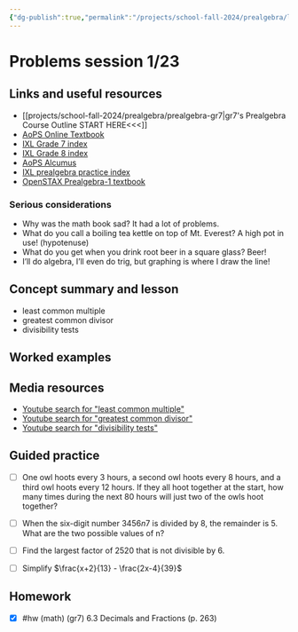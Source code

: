 ```yaml
---
{"dg-publish":true,"permalink":"/projects/school-fall-2024/prealgebra/lessons/prealgebra-problems-01-23/"}
---
```



#  Problems session 1/23

## Links and useful resources 

- [[projects/school-fall-2024/prealgebra/prealgebra-gr7\|gr7's Prealgebra Course Outline START HERE<<<]]
- [AoPS Online Textbook](https://artofproblemsolving.com/ebooks/prealgebra-ebook/c0toc)
- [IXL Grade 7 index](https://www.ixl.com/math/grade-7)
- [IXL Grade 8 index](https://www.ixl.com/math/grade-8)
- [AoPS Alcumus](https://artofproblemsolving.com/teacher/students)
- [IXL prealgebra practice index](https://www.ixl.com/math/grade-7)
- [OpenSTAX Prealgebra-1 textbook](https://openstax.org/books/prealgebra-2e/pages/1-introduction)


### Serious considerations

- Why was the math book sad? It had a lot of problems.  
- What do you call a boiling tea kettle on top of Mt. Everest? A high pot in use! (hypotenuse) 
- What do you get when you drink root beer in a square glass? Beer! 
- I’ll do algebra, I’ll even do trig, but graphing is where I draw the line! 


## Concept summary and lesson

- least common multiple 
- greatest common divisor 
- divisibility tests 

## Worked examples



## Media resources

- [Youtube search for "least common multiple"](https://www.youtube.com/results?search_query=least%20common%20multiple)  
- [Youtube search for "greatest common divisor"](https://www.youtube.com/results?search_query=greatest%20common%20divisor)  
- [Youtube search for "divisibility tests"](https://www.youtube.com/results?search_query=divisibility%20tests)  

## Guided practice


- [ ] One owl hoots every 3 hours, a second owl hoots every 8 hours, and a third owl hoots every 12 hours. If they all hoot together at the start, how many times during the next 80 hours will just two of the owls hoot together?   
- [ ] When the six-digit number $3456n7$ is divided by 8, the remainder is 5. What are the two possible values of n?  
- [ ] Find the largest factor of 2520 that is not divisible by 6.  
- [ ] Simplify $\frac{x+2}{13} - \frac{2x-4}{39}$  


## Homework


- [x] #hw (math) (gr7) 6.3 Decimals and Fractions (p. 263)  
